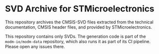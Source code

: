 # SVD Archive for STMicroelectronics

This repository archives the CMSIS-SVD files extracted from the technical
documentation, CMSIS header files, and provided by STMicroelectronics.

This repository contains only SVDs.
The generation code is part of the `modm-io/modm-data` repository, which also
runs it as part of its CI pipeline. Please open any issues there.

